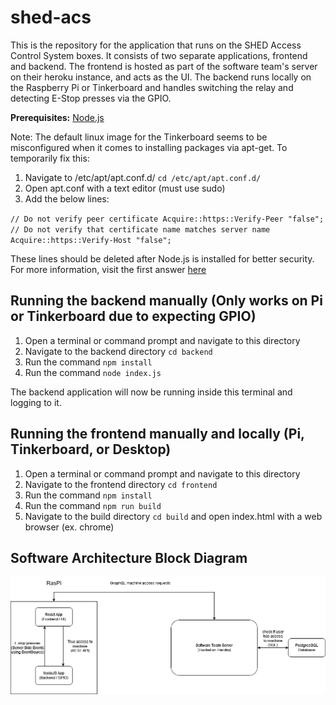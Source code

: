 # shed-acs
This is the repository for the application that runs on the SHED Access Control System boxes. It consists of two separate applications, frontend and backend. 
The frontend is hosted as part of the software team's server on their heroku instance, and acts as the UI. The backend runs locally on the Raspberry Pi or Tinkerboard and handles switching 
the relay and detecting E-Stop presses via the GPIO.

**Prerequisites:** [Node.js](https://nodejs.org/en/download)

Note: The default linux image for the Tinkerboard seems to be misconfigured when it comes to installing packages via apt-get.
To temporarily fix this:
1. Navigate to /etc/apt/apt.conf.d/ `cd /etc/apt/apt.conf.d/`
2. Open apt.conf with a text editor (must use sudo)
3. Add the below lines:

`// Do not verify peer certificate
Acquire::https::Verify-Peer "false";
// Do not verify that certificate name matches server name
Acquire::https::Verify-Host "false";`

These lines should be deleted after Node.js is installed for better security. For more information, visit the first answer [here](https://unix.stackexchange.com/questions/317695/is-it-possible-to-have-apt-accept-an-invalid-certificate)

## Running the backend manually (Only works on Pi or Tinkerboard due to expecting GPIO)
1. Open a terminal or command prompt and navigate to this directory
2. Navigate to the backend directory `cd backend`
3. Run the command `npm install`
4. Run the command `node index.js`

The backend application will now be running inside this terminal and logging to it.


## Running the frontend manually and locally (Pi, Tinkerboard, or Desktop)

1. Open a terminal or command prompt and navigate to this directory
2. Navigate to the frontend directory `cd frontend`
3. Run the command `npm install`
4. Run the command `npm run build`
5. Navigate to the build directory `cd build` and open index.html with a web browser (ex. chrome)

## Software Architecture Block Diagram

![Shed access control system software architecure block diagram](https://github.com/rit-construct-makerspace/shed-acs/blob/main/BlockDiagram.png)

